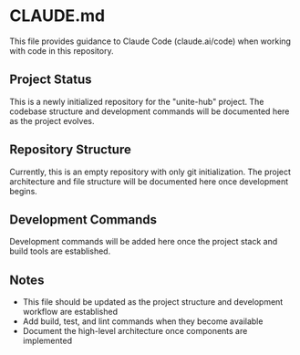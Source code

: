 # CLAUDE.md

This file provides guidance to Claude Code (claude.ai/code) when working with code in this repository.

## Project Status

This is a newly initialized repository for the "unite-hub" project. The codebase structure and development commands will be documented here as the project evolves.

## Repository Structure

Currently, this is an empty repository with only git initialization. The project architecture and file structure will be documented here once development begins.

## Development Commands

Development commands will be added here once the project stack and build tools are established.

## Notes

- This file should be updated as the project structure and development workflow are established
- Add build, test, and lint commands when they become available
- Document the high-level architecture once components are implemented
